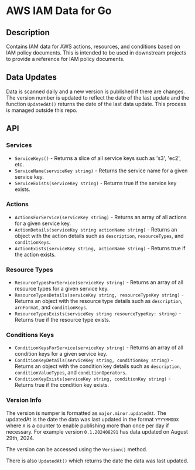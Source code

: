 # AWS IAM Data for Go

## Description
Contains IAM data for AWS actions, resources, and conditions based on IAM policy documents. This is intended to be used in downstream projects to provide a reference for IAM policy documents.

## Data Updates
Data is scanned daily and a new version is published if there are changes. The version number is updated to reflect the date of the last update and the function `UpdatedAt()` returns the date of the last data update. This process is managed outside this repo.

## API
### Services
* `ServiceKeys()` - Returns a slice of all service keys such as 's3', 'ec2', etc.
* `ServiceName(serviceKey string)` - Returns the service name for a given service key.
* `ServiceExists(serviceKey string)` - Returns true if the service key exists.

### Actions
* `ActionsForService(serviceKey string)` - Returns an array of all actions for a given service key.
* `ActionDetails(serviceKey string actionName string)` - Returns an object with the action details such as `description`, `resourceTypes`, and `conditionKeys`.
* `ActionExists(serviceKey string, actionName string)` - Returns true if the action exists.

### Resource Types
* `ResourceTypesForService(serviceKey string)` - Returns an array of all resource types for a given service key.
* `ResourceTypesDetails(serviceKey string, resourceTypeKey string)` - Returns an object with the resource type details such as `description`, `arnFormat`, and `conditionKeys`.
* `ResourceTypesExists(serviceKey string resourceTypeKey: string)` - Returns true if the resource type exists.

### Conditions Keys
* `ConditionKeysForService(serviceKey string)` - Returns an array of all condition keys for a given service key.
* `ConditionKeyDetails(serviceKey string, conditionKey string)` - Returns an object with the condition key details such as `description`, `conditionValueTypes`, and `conditionOperators`.
* `ConditionKeyExists(serviceKey string, conditionKey string)` - Returns true if the condition key exists.

### Version Info
The version is numper is formatted as `major.minor.updatedAt`. The updatedAt is the date the data was last updated in the format `YYYYMMDDX` where `X` is a counter to enable publishing more than once per day if necessary. For example version `0.1.202408291` has data updated on August 29th, 2024.

The version can be accessed using the `Version()` method.

There is also `UpdatedAt()` which returns the date the data was last updated.
